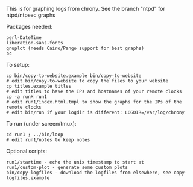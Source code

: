 This is for graphing logs from chrony.  See the branch "ntpd" for ntpd/ntpsec graphs

Packages needed:

	perl-DateTime
	liberation-sans-fonts
	gnuplot (needs Cairo/Pango support for best graphs)
	bc

To setup:

	cp bin/copy-to-website.example bin/copy-to-website
	# edit bin/copy-to-website to copy the files to your website
	cp titles.example titles
	# edit titles to have the IPs and hostnames of your remote clocks
	cp -a runX run1
	# edit run1/index.html.tmpl to show the graphs for the IPs of the remote clocks
	# edit bin/run if your logdir is different: LOGDIR=/var/log/chrony

To run (under screen/tmux):

	cd run1 ; ../bin/loop
	# edit run1/notes to keep notes

Optional scripts:

	run1/startime - echo the unix timestamp to start at
	run1/custom-plot - generate some custom plots
	bin/copy-logfiles - download the logfiles from elsewhere, see copy-logfiles.example
